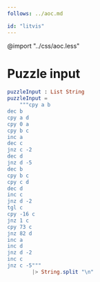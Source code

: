 ```yaml
---
follows: ../aoc.md

id: "litvis"
---
```


@import "../css/aoc.less"

# Puzzle input

```elm {l=hidden r}
puzzleInput : List String
puzzleInput =
    """cpy a b
dec b
cpy a d
cpy 0 a
cpy b c
inc a
dec c
jnz c -2
dec d
jnz d -5
dec b
cpy b c
cpy c d
dec d
inc c
jnz d -2
tgl c
cpy -16 c
jnz 1 c
cpy 73 c
jnz 82 d
inc a
inc d
jnz d -2
inc c
jnz c -5"""
        |> String.split "\n"
```
